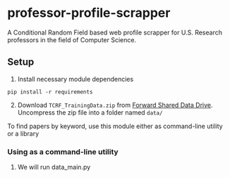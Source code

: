 # professor-profile-scrapper

A Conditional Random Field based web profile scrapper for U.S. Research professors in the field of Computer Science.


## Setup
1) Install necessary module dependencies
```
pip install -r requirements
```
2) Download `TCRF_TrainingData.zip` from [Forward Shared Data Drive](https://drive.google.com/drive/folders/1aovAiLgNLKRCc9QMergSt24yW9ko0ivG). Uncompress the zip file into a folder named `data/`


To find papers by keyword, use this module either as command-line utility or a library
### Using as a command-line utility
1) We will run data_main.py
